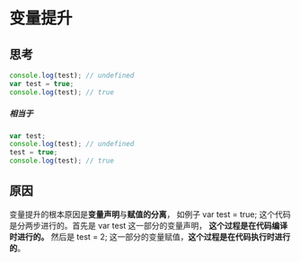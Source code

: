 变量提升
===========
 思考
-----
```javascript
console.log(test); // undefined
var test = true;
console.log(test); // true
```
##### 相当于

```javascript
var test;
console.log(test); // undefined
test = true;
console.log(test); // true
```

原因
-----
变量提升的根本原因是**变量声明**与**赋值的分离**，
如例子 var test = true; 这个代码是分两步进行的。首先是 var test 这一部分的变量声明，
**这个过程是在代码编译时进行的。**
然后是 test = 2; 这一部分的变量赋值，**这个过程是在代码执行时进行的**。